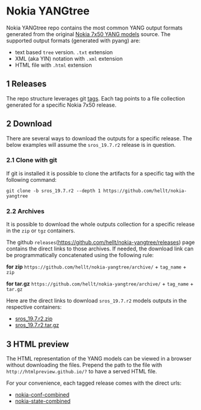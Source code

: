 # Nokia YANGtree
Nokia YANGtree repo contains the most common YANG output formats generated from the original [Nokia 7x50 YANG models](https://github.com/nokia/7x50_YangModels) source. The supported output formats (generated with pyang) are:

- text based `tree` version. `.txt` extension
- XML (aka YIN) notation with `.xml` extension
- HTML file with `.html` extension

## 1 Releases
The repo structure leverages git [tags](https://github.com/hellt/nokia-yangtree/tags). Each tag points to a file collection generated for a specific Nokia 7x50 release.

## 2 Download
There are several ways to download the outputs for a specific release. The below examples will assume the `sros_19.7.r2` release is in question.

### 2.1 Clone with git
If git is installed it is possible to clone the artifacts for a specific tag with the following command:
```
git clone -b sros_19.7.r2 --depth 1 https://github.com/hellt/nokia-yangtree
```

### 2.2 Archives
It is possible to download the whole outputs collection for a specific release in the `zip` or `tgz` containers.

The github `releases`(https://github.com/hellt/nokia-yangtree/releases) page contains the direct links to those archives. If needed, the download link can be programmatically concatenated using the following rule:

**for zip**
`https://github.com/hellt/nokia-yangtree/archive/` + `tag_name` + `zip`

**for tar.gz**
`https://github.com/hellt/nokia-yangtree/archive/` + `tag_name` + `tar.gz`

Here are the direct links to download `sros_19.7.r2` models outputs in the respective containers:
- [sros_19.7.r2.zip](https://github.com/hellt/nokia-yangtree/archive/sros_19.7.r2.zip)
- [sros_19.7.r2.tar.gz](https://github.com/hellt/nokia-yangtree/archive/sros_19.7.r2.tar.gz)

## 3 HTML preview
The HTML representation of the YANG models can be viewed in a browser without downloading the files. Prepend the path to the file with `http://htmlpreview.github.io/?` to have a served HTML file.

For your convenience, each tagged release comes with the direct urls:

- [nokia-conf-combined](http://htmlpreview.github.io/?https://github.com/hellt/nokia-yangtree/blob/sros_19.7.r2/nokia-conf-combined.html)
- [nokia-state-combined](http://htmlpreview.github.io/?https://github.com/hellt/nokia-yangtree/blob/sros_19.7.r2/nokia-state-combined.html)